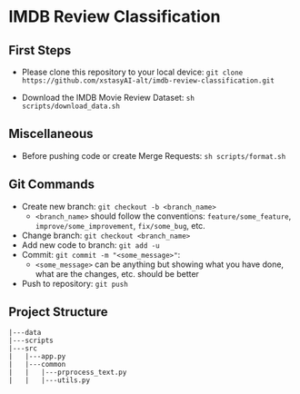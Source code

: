 # IMDB Review Classification

## First Steps

- Please clone this repository to your local device:
`
git clone https://github.com/xstasyAI-alt/imdb-review-classification.git
`

- Download the IMDB Movie Review Dataset:
`
sh scripts/download_data.sh
`
## Miscellaneous
- Before pushing code or create Merge Requests:
`
sh scripts/format.sh
`

## Git Commands
- Create new branch:
`
git checkout -b <branch_name>
`
  - `<branch_name>` should follow the conventions: `feature/some_feature`, `improve/some_improvement`, `fix/some_bug`, etc.
- Change branch: `git checkout <branch_name>`
- Add new code to branch: `git add -u`
- Commit: `git commit -m "<some_message>"`:
  - `<some_message>` can be anything but showing what you have done, what are the changes, etc. should be better
- Push to repository: `git push`

## Project Structure
```
|---data
|---scripts
|---src
|   |---app.py
|   |---common
|   |   |---prprocess_text.py
|   |   |---utils.py
```
